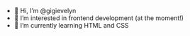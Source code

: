 - 👋 Hi, I’m @gigievelyn
- 👀 I’m interested in frontend development (at the moment!)
- 🌱 I’m currently learning HTML and CSS

<!---
gigievelyn/gigievelyn is a ✨ special ✨ repository because its `README.md` (this file) appears on your GitHub profile.
You can click the Preview link to take a look at your changes.
--->
